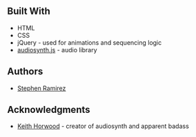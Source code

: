 ## Built With

* HTML
* CSS
* jQuery - used for animations and sequencing logic
* [audiosynth.js](https://github.com/keithwhor/audiosynth) - audio library

## Authors

* [Stephen Ramirez](http://ramirs.com)

## Acknowledgments

* [Keith Horwood](https://github.com/keithwhor/) - creator of audiosynth and apparent badass
